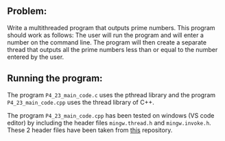 ## Problem:
Write a multithreaded program that outputs prime numbers. This program should work as follows: The user will run the program and will
enter a number on the command line. The program will then create a
separate thread that outputs all the prime numbers less than or equal to
the number entered by the user.


## Running the program:
The program `P4_23_main_code.c` uses the pthread library and the program `P4_23_main_code.cpp` uses the thread library of C++.

The program `P4_23_main_code.cpp` has been tested on windows (VS code editor) by including the header files `mingw.thread.h` and `mingw.invoke.h`.
These 2 header files have been taken from <a href="https://github.com/meganz/mingw-std-threads.git">this</a> repository.
